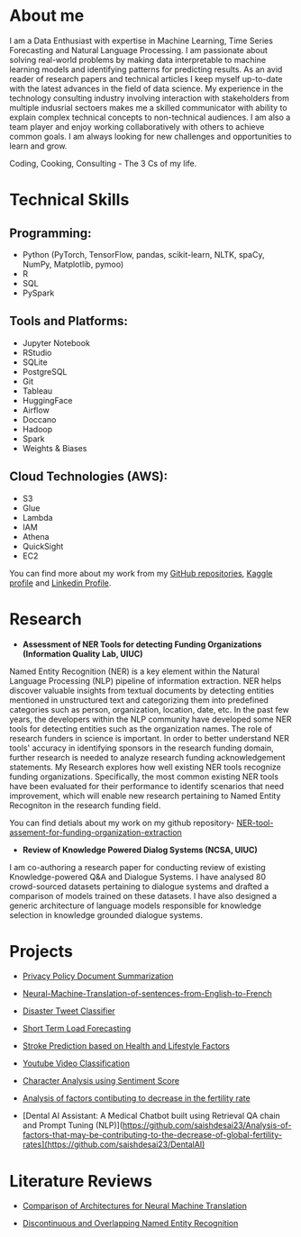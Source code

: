 
# About me
I am a Data Enthusiast with expertise in Machine Learning, Time Series Forecasting and Natural Language Processing. I am passionate about solving real-world problems by making data interpretable to machine learning models and identifying patterns for predicting results. As an avid reader of research papers and technical articles I keep myself up-to-date with the latest advances in the field of data science. My experience in the technology consulting industry involving interaction with stakeholders from multiple indusrial sectoers makes me a skilled communicator with ability to explain complex technical concepts to non-technical audiences. I am also a team player and enjoy working collaboratively with others to achieve common goals. I am always looking for new challenges and opportunities to learn and grow.

Coding, Cooking, Consulting - The 3 Cs of my life.


# Technical Skills

## Programming: 
- Python (PyTorch, TensorFlow, pandas, scikit-learn, NLTK, spaCy, NumPy, Matplotlib, pymoo)
- R
- SQL
- PySpark

## Tools and Platforms:
- Jupyter Notebook
- RStudio
- SQLite
- PostgreSQL
- Git
- Tableau
- HuggingFace
- Airflow
- Doccano
- Hadoop
- Spark
- Weights & Biases

## Cloud Technologies (AWS):
- S3
- Glue
- Lambda
- IAM
- Athena
- QuickSight
- EC2


You can find more about my work from my [GitHub repositories](https://github.com/saishdesai23?tab=repositories), [Kaggle profile](https://www.kaggle.com/saishdesai23) and [Linkedin Profile](https://www.linkedin.com/in/saish-desai/).

# Research
- **Assessment of NER Tools for detecting Funding Organizations (Information Quality Lab, UIUC)**
  
Named Entity Recognition (NER) is a key element within the Natural Language Processing (NLP) pipeline of information extraction. NER helps discover valuable insights from textual documents by detecting entities mentioned in unstructured text and categorizing them into predefined categories such as person, organization, location, date, etc. In the past few years, the developers within the NLP community have developed some NER tools for detecting entities such as the organization names. The role of research funders in science is important. In order to better understand NER tools' accuracy in identifying sponsors in the research funding domain, further research is needed to analyze research funding acknowledgement statements. My Research explores how well existing NER tools recognize funding organizations. Specifically, the most common existing NER tools have been evaluated for their performance to identify scenarios that need improvement, which will enable new research pertaining to Named Entity Recogniton in the research funding field.

You can find detials about my work on my github repository- [NER-tool-assement-for-funding-organization-extraction](https://github.com/infoqualitylab/NER-tool-assement-for-funding-organization-extraction)

- **Review of Knowledge Powered Dialog Systems (NCSA, UIUC)**

I am co-authoring a research paper for conducting review of existing Knowledge-powered Q&A and Dialogue Systems. I have analysed 80 crowd-sourced datasets pertaining to dialogue systems and drafted a comparison of models trained on these datasets. I have also designed a generic architecture of language models responsible for knowledge selection in knowledge grounded dialogue systems.



# Projects
- [Privacy Policy Document Summarization](https://github.com/star-nox/Privacy-Policy-Summarization)

- [Neural-Machine-Translation-of-sentences-from-English-to-French](https://github.com/saishdesai23/Neural-Machine-Translation-of-sentences-from-English-to-French)

- [Disaster Tweet Classifier](https://github.com/saishdesai23/Prediction-of-Disaster-tweets-using-Natural-Language-Processing)

- [Short Term Load Forecasting](https://github.com/saishdesai23/Short-Term-Load-Forecasting)

- [Stroke Prediction based on Health and Lifestyle Factors](https://github.com/saishdesai23/STROKE-PREDICTION-BASED-ON-HEALTH-AND-LIFESTYLE-FACTORS)

- [Youtube Video Classification](https://github.com/saishdesai23/Youtube-Video-Classification)

- [Character Analysis using Sentiment Score](https://github.com/saishdesai23/Character-analysis-using-sentiment-score-of-characters-in-Hamlet-A-play-by-Shakespeare-)

- [Analysis of factors contibuting to decrease in the fertility rate](https://github.com/saishdesai23/Analysis-of-factors-that-may-be-contributing-to-the-decrease-of-global-fertility-rates)
- [Dental AI Assistant: A Medical Chatbot built using Retrieval QA chain and Prompt Tuning (NLP)](https://github.com/saishdesai23/Analysis-of-factors-that-may-be-contributing-to-the-decrease-of-global-fertility-rates](https://github.com/saishdesai23/DentalAI)






# Literature Reviews

- [Comparison of Architectures for Neural Machine Translation](https://github.com/saishdesai23/saishdesai23.github.io/blob/main/Literature%20Review%20Final%20Report-sbdesai2.pdf)

- [Discontinuous and Overlapping Named Entity Recognition](https://github.com/saishdesai23/saishdesai23.github.io/blob/main/CS447_Literature_Review.pdf)


